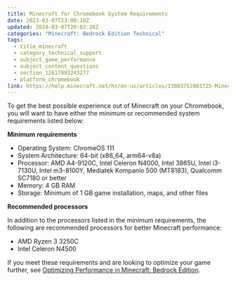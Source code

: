 ```yaml
---
title: Minecraft for Chromebook System Requirements
date: 2023-03-07T23:00:10Z
updated: 2024-03-07T20:03:26Z
categories: "Minecraft: Bedrock Edition Technical"
tags:
  - title_minecraft
  - category_technical_support
  - subject_game_performance
  - subject_content_questions
  - section_12617893243277
  - platform_chromebook
link: https://help.minecraft.net/hc/en-us/articles/13803752803725-Minecraft-for-Chromebook-System-Requirements
---
```


To get the best possible experience out of Minecraft on your Chromebook, you will want to have either the minimum or recommended system requirements listed below:

**Minimum requirements**

- Operating System: ChromeOS 111
- System Architecture: 64-bit (x86_64, arm64-v8a)
- Processor: AMD A4-9120C, Intel Celeron N4000, Intel 3865U, Intel i3-7130U, Intel m3-8100Y, Mediatek Kompanio 500 (MT8183), Qualcomm SC7180 or better
- Memory: 4 GB RAM
- Storage: Minimum of 1 GB game installation, maps, and other files 

**Recommended processors**

In addition to the processors listed in the minimum requirements, the following are recommended processors for better Minecraft performance:

- AMD Ryzen 3 3250C
- Intel Celeron N4500

If you meet these requirements and are looking to optimize your game further, see [Optimizing Performance in Minecraft: Bedrock Edition](./Optimizing-Performance-in-Minecraft.md).
